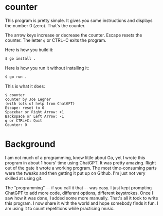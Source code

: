 # counter

This program is pretty simple. It gives you some instructions and displays the number 0 (zero). That's the counter.

The arrow keys increase or decrease the counter. Escape resets the counter. The letter `q` or CTRL+C exits the program. 

Here is how you build it:

```bash
$ go install .
```

Here is how you run it without installing it:

```bash
$ go run .
```

This is what it does:

```
$ counter
counter by Joe Legner
(with lots of help from ChatGPT)
Escape: reset to 0
Spacebar or Right Arrow: +1
Backspace or Left Arrow: -1
q or CTRL+C: Quit
Counter: 0
```

# Background

I am not much of a programming, know little about Go, yet I wrote this program in about 1 hours' time using ChatGPT. It was pretty amazing. Right out of the gate it wrote a working program. The most time-consuming parts were the tweaks and then getting it put up on Github. I'm just not very skilled at using git. 

The "programming" -- if you call it that -- was easy. I just kept prompting ChatGPT to add more code, different options, different keystrokes. Once I saw how it was done, I added some more manually. That's all it took to write this program. I now share it with the world and hope somebody finds it fun. I am using it to count repetitions while practicing music. 

